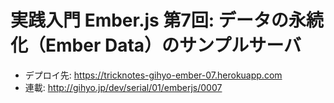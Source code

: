 # 実践入門 Ember.js 第7回: データの永続化（Ember Data）のサンプルサーバ

* デプロイ先: https://tricknotes-gihyo-ember-07.herokuapp.com
* 連載: http://gihyo.jp/dev/serial/01/emberjs/0007
